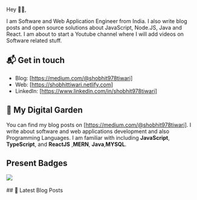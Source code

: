 

Hey 👋🏻,

I am Software and Web Application Engineer from India. I also write blog posts and open source
solutions about JavaScript, Node.JS, Java and React. I am about to start a Youtube channel where I will add videos on Software related stuff.


## 📬 Get in touch


- Blog: [https://medium.com/@shobhit978tiwari]
- Web: [https://shobhittiwari.netlify.com]
- LinkedIn: [https://www.linkedin.com/in/shobhit978tiwari]



## 🌳 My Digital Garden

You can find my blog posts on  [https://medium.com/@shobhit978tiwari]. I write about software and web applications development and also Programming Languages. 
I am familiar with including **JavaScript**, **TypeScript**, and **ReactJS** ,**MERN**, **Java**,**MYSQL**.

## Present Badges

<a href=https://github.com/TesseractCoding/NeoAlgo>
   <img src=https://img.shields.io/badge/NeoAlgo-Contributor-brightgreen>
</a>

<br>


<br>
## 📕 Latest Blog Posts

